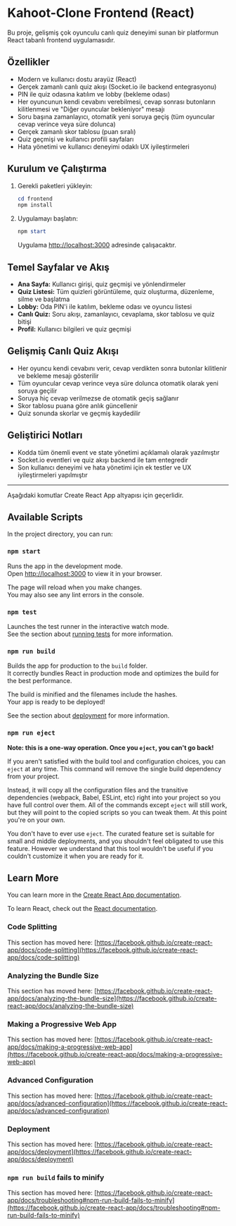 # Kahoot-Clone Frontend (React)

Bu proje, gelişmiş çok oyunculu canlı quiz deneyimi sunan bir platformun React tabanlı frontend uygulamasıdır.

## Özellikler
- Modern ve kullanıcı dostu arayüz (React)
- Gerçek zamanlı canlı quiz akışı (Socket.io ile backend entegrasyonu)
- PIN ile quiz odasına katılım ve lobby (bekleme odası)
- Her oyuncunun kendi cevabını verebilmesi, cevap sonrası butonların kilitlenmesi ve "Diğer oyuncular bekleniyor" mesajı
- Soru başına zamanlayıcı, otomatik yeni soruya geçiş (tüm oyuncular cevap verince veya süre dolunca)
- Gerçek zamanlı skor tablosu (puan sıralı)
- Quiz geçmişi ve kullanıcı profili sayfaları
- Hata yönetimi ve kullanıcı deneyimi odaklı UX iyileştirmeleri

## Kurulum ve Çalıştırma
1. Gerekli paketleri yükleyin:
   ```powershell
   cd frontend
   npm install
   ```
2. Uygulamayı başlatın:
   ```powershell
   npm start
   ```
   Uygulama [http://localhost:3000](http://localhost:3000) adresinde çalışacaktır.

## Temel Sayfalar ve Akış
- **Ana Sayfa:** Kullanıcı girişi, quiz geçmişi ve yönlendirmeler
- **Quiz Listesi:** Tüm quizleri görüntüleme, quiz oluşturma, düzenleme, silme ve başlatma
- **Lobby:** Oda PIN'i ile katılım, bekleme odası ve oyuncu listesi
- **Canlı Quiz:** Soru akışı, zamanlayıcı, cevaplama, skor tablosu ve quiz bitişi
- **Profil:** Kullanıcı bilgileri ve quiz geçmişi

## Gelişmiş Canlı Quiz Akışı
- Her oyuncu kendi cevabını verir, cevap verdikten sonra butonlar kilitlenir ve bekleme mesajı gösterilir
- Tüm oyuncular cevap verince veya süre dolunca otomatik olarak yeni soruya geçilir
- Soruya hiç cevap verilmezse de otomatik geçiş sağlanır
- Skor tablosu puana göre anlık güncellenir
- Quiz sonunda skorlar ve geçmiş kaydedilir

## Geliştirici Notları
- Kodda tüm önemli event ve state yönetimi açıklamalı olarak yazılmıştır
- Socket.io eventleri ve quiz akışı backend ile tam entegredir
- Son kullanıcı deneyimi ve hata yönetimi için ek testler ve UX iyileştirmeleri yapılmıştır

---

Aşağıdaki komutlar Create React App altyapısı için geçerlidir.

## Available Scripts

In the project directory, you can run:

### `npm start`

Runs the app in the development mode.\
Open [http://localhost:3000](http://localhost:3000) to view it in your browser.

The page will reload when you make changes.\
You may also see any lint errors in the console.

### `npm test`

Launches the test runner in the interactive watch mode.\
See the section about [running tests](https://facebook.github.io/create-react-app/docs/running-tests) for more information.

### `npm run build`

Builds the app for production to the `build` folder.\
It correctly bundles React in production mode and optimizes the build for the best performance.

The build is minified and the filenames include the hashes.\
Your app is ready to be deployed!

See the section about [deployment](https://facebook.github.io/create-react-app/docs/deployment) for more information.

### `npm run eject`

**Note: this is a one-way operation. Once you `eject`, you can't go back!**

If you aren't satisfied with the build tool and configuration choices, you can `eject` at any time. This command will remove the single build dependency from your project.

Instead, it will copy all the configuration files and the transitive dependencies (webpack, Babel, ESLint, etc) right into your project so you have full control over them. All of the commands except `eject` will still work, but they will point to the copied scripts so you can tweak them. At this point you're on your own.

You don't have to ever use `eject`. The curated feature set is suitable for small and middle deployments, and you shouldn't feel obligated to use this feature. However we understand that this tool wouldn't be useful if you couldn't customize it when you are ready for it.

## Learn More

You can learn more in the [Create React App documentation](https://facebook.github.io/create-react-app/docs/getting-started).

To learn React, check out the [React documentation](https://reactjs.org/).

### Code Splitting

This section has moved here: [https://facebook.github.io/create-react-app/docs/code-splitting](https://facebook.github.io/create-react-app/docs/code-splitting)

### Analyzing the Bundle Size

This section has moved here: [https://facebook.github.io/create-react-app/docs/analyzing-the-bundle-size](https://facebook.github.io/create-react-app/docs/analyzing-the-bundle-size)

### Making a Progressive Web App

This section has moved here: [https://facebook.github.io/create-react-app/docs/making-a-progressive-web-app](https://facebook.github.io/create-react-app/docs/making-a-progressive-web-app)

### Advanced Configuration

This section has moved here: [https://facebook.github.io/create-react-app/docs/advanced-configuration](https://facebook.github.io/create-react-app/docs/advanced-configuration)

### Deployment

This section has moved here: [https://facebook.github.io/create-react-app/docs/deployment](https://facebook.github.io/create-react-app/docs/deployment)

### `npm run build` fails to minify

This section has moved here: [https://facebook.github.io/create-react-app/docs/troubleshooting#npm-run-build-fails-to-minify](https://facebook.github.io/create-react-app/docs/troubleshooting#npm-run-build-fails-to-minify)

